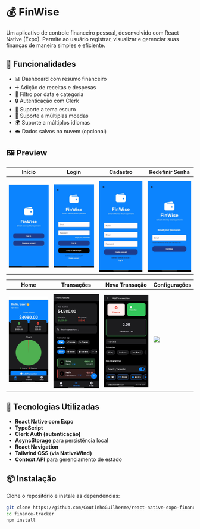 # 💰 FinWise

Um aplicativo de controle financeiro pessoal, desenvolvido com React Native (Expo). Permite ao usuário registrar, visualizar e gerenciar suas finanças de maneira simples e eficiente.

## 📱 Funcionalidades

- 📊 Dashboard com resumo financeiro
- ➕ Adição de receitas e despesas
- 📅 Filtro por data e categoria
- 🔒 Autenticação com Clerk
- 🌙 Suporte a tema escuro
- 💱 Suporte a múltiplas moedas
- 🌍 Suporte a múltiplos idiomas
- ☁️ Dados salvos na nuvem (opcional)
  
## 🖼️ Preview

| Início | Login | Cadastro | Redefinir Senha |
|-------|-------|----------|------------------|
| <img src="Screenshots/start.jpeg" width="150"/> | <img src="Screenshots/login.jpeg" width="150"/> | <img src="Screenshots/register.jpeg" width="150"/> | <img src="Screenshots/resetpassword.jpeg" width="150"/> |

| Home | Transações | Nova Transação | Configurações |
|------|------------|---------------|--------------|
| <img src="Screenshots/home.jpeg" width="150"/> | <img src="Screenshots/transactions.jpeg" width="150"/> | <img src="Screenshots/addtransactionsincome.jpeg" width="150"/> | <img src="Screenshots/settings.jpeg.jpeg" width="150"/> |

## 🚀 Tecnologias Utilizadas

- **React Native com Expo**
- **TypeScript**
- **Clerk Auth (autenticação)**
- **AsyncStorage** para persistência local
- **React Navigation**
- **Tailwind CSS (via NativeWind)**
- **Context API** para gerenciamento de estado

## 📦 Instalação

Clone o repositório e instale as dependências:

```bash
git clone https://github.com/CoutinhoGuilherme/react-native-expo-finance-tracker
cd finance-tracker
npm install
